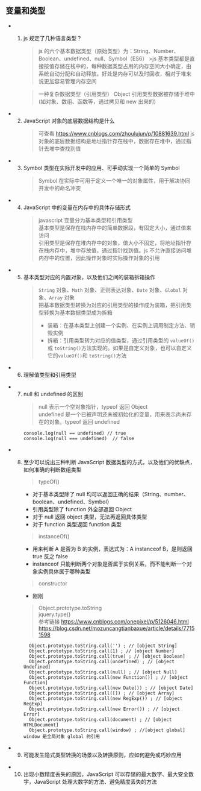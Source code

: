 ## 变量和类型

- 1.  js 规定了几种语言类型？

      > js 的六个基本数据类型（原始类型）为：String、Number、Boolean、undefined、null、Symbol（ES6） >js 基本类型都是直接按值存储在栈中的，每种数据类型占用的内存空间大小确定，由系统自动分配和自动释放。好处是内存可以及时回收，相对于堆来说更加容易管理内存空间

      > 一种复杂数据类型（引用类型） Object
      > 引用类型数据被存储于堆中(如对象、数组、函数等，通过拷贝和 new 出来的)

- 2. JavaScript 对象的底层数据结构是什么
     > 可查看 https://www.cnblogs.com/zhoulujun/p/10881639.html
     > js 对象的底层数据结构是地址指针存在栈中，数据存在堆中，通过指针去堆中查找到值
- 3. Symbol 类型在实际开发中的应用、可手动实现一个简单的 Symbol
     > Symbol 在实际中可用于定义一个唯一的对象属性，用于解决协同开发中的命名冲突
- 4. JavaScript 中的变量在内存中的具体存储形式
     > javascript 变量分为基本类型和引用类型  
     > 基本类型是保存在栈内存中的简单数据段，有固定大小，通过值来访问  
     > 引用类型是保存在堆内存中的对象，值大小不固定，将地址指针存在栈内存中，堆中存放值，通过指针找到值。js 不允许直接访问堆内存中的位置，因此操作对象时实际操作对象的引用
- 5. 基本类型对应的内置对象，以及他们之间的装箱拆箱操作
     > `String` 对象、`Math` 对象、正则表达对象、`Date` 对象、`Global` 对象、`Array` 对象  
     > 把基本数据类型转换为对应的引用类型的操作成为装箱，把引用类型转换为基本数据类型成为拆箱
     >
     > - 装箱：在基本类型上创建一个实例、在实例上调用制定方法、销毁实例
     > - 拆箱：引用类型转为对应的值类型，通过引用类型的 `valueOf()`或 `toString()`方法实现的。如果是自定义对象，也可以自定义它的`valueOf()`和 `toString()`方法
- 6. 理解值类型和引用类型
     >
- 7. null 和 undefined 的区别
     > null 表示一个空对象指针，typeof 返回 Object  
     > undefined 是一个已被声明还未被初始化的变量，用来表示尚未存在的对象。typeof 返回 undefined
     ```
     console.log(null == undefined) // true
     console.log(null === undefined)  // false
     ```

- 8.  至少可以说出三种判断 JavaScript 数据类型的方式，以及他们的优缺点，如何准确的判断数组类型

      > typeOf()

      - 对于基本类型除了 null 均可以返回正确的结果（String、number、boolean、undefined、Symbol）
      - 引用类型除了 function 外全部返回 Object
      - 对于 null 返回 object 类型，无法再返回具体类型
      - 对于 function 类型返回 function 类型

      > instanceOf()

      - 用来判断 A 是否为 B 的实例，表达式为：A instanceof B，是则返回 true 反之 false
      - instanceof 只能判断两个对象是否属于实例关系，而不能判断一个对象实例具体属于哪种类型

      > constructor

      - 刚刚

      > Object.prototype.toString  
      > jquery.type()  
      > 参考链接 https://www.cnblogs.com/onepixel/p/5126046.html  
      > https://blog.csdn.net/mozuncangtianbaxue/article/details/77151598

            Object.prototype.toString.call('') ; // [object String]
            Object.prototype.toString.call(1) ; // [object Number]
            Object.prototype.toString.call(true) ; // [object Boolean]
            Object.prototype.toString.call(undefined) ; // [object Undefined]
            Object.prototype.toString.call(null) ; // [object Null]
            Object.prototype.toString.call(new Function()) ; // [object Function]
            Object.prototype.toString.call(new Date()) ; // [object Date]
            Object.prototype.toString.call([]) ; // [object Array]
            Object.prototype.toString.call(new RegExp()) ; // [object RegExp]
            Object.prototype.toString.call(new Error()) ; // [object Error]
            Object.prototype.toString.call(document) ; // [object HTMLDocument]
            Object.prototype.toString.call(window) ; //[object global] window 是全局对象 global 的引用

- 9. 可能发生隐式类型转换的场景以及转换原则，应如何避免或巧妙应用
     >
- 10. 出现小数精度丢失的原因，JavaScript 可以存储的最大数字、最大安全数字，JavaScript 处理大数字的方法、避免精度丢失的方法
      >

```

```
